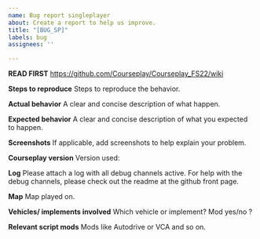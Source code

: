 ```yaml
---
name: Bug report singleplayer
about: Create a report to help us improve.
title: "[BUG_SP]"
labels: bug
assignees: ''

---
```

**READ FIRST**
https://github.com/Courseplay/Courseplay_FS22/wiki

**Steps to reproduce**
Steps to reproduce the behavior.

**Actual behavior**
A clear and concise description of what happen.

**Expected behavior**
A clear and concise description of what you expected to happen.

**Screenshots**
If applicable, add screenshots to help explain your problem.

**Courseplay version**
Version used: 

**Log**
Please attach a log with all debug channels active.
For help with the debug channels,
please check out the readme at the github front page.

**Map**
Map played on.

**Vehicles/ implements involved**
Which vehicle or implement?
Mod yes/no ?

**Relevant script mods**
Mods like Autodrive or VCA and so on.

